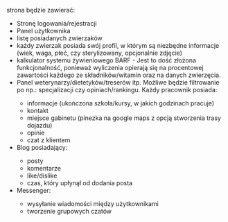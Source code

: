 strona będzie zawierać:
<ul>
<li>Stronę logowania/rejestracji</li>
<li>Panel użytkownika</li>
<li>listę posiadanych zwierzaków</li>
<li>każdy zwierzak posiada swój profil, w którym są niezbędne informacje (wiek, waga, płeć, czy sterylizowany, opcjonalnie zdjęcie)</li>
<li>kalkulator systemu żywieniowego BARF - Jest to dość złożona funkcjonalność, ponieważ wyliczenia opierają się na procentowej zawartości każdego ze składników/witamin oraz na danych zwierzęcia.</li>
<li>Panel weterynarzy/dietetyków/treserów itp. Możliwe będzie filtrowanie po np.: specjalizacji czy opiniach/rankingu. Każdy pracownik posiada:</li>
<ul>
<li>informacje (ukończona szkoła/kursy, w jakich godzinach pracuje)</li>
<li>kontakt</li>
<li>miejsce gabinetu (pinezka na google maps z opcją stworzenia trasy dojazdu)</li>
<li>opinie</li>
<li>czat z klientem</li>
</ul>
<li>Blog posiadający:</li>
<ul>
<li>posty</li>
<li>komentarze</li>
<li>like/dislike</li>
<li>czas, który upłynął od dodania posta</li>
</ul>
<li>Messenger:</li>
<ul>
<li>wysyłanie wiadomości między użytkownikami</li>
<li>tworzenie grupowych czatów</li>
</ul>
</ul>
